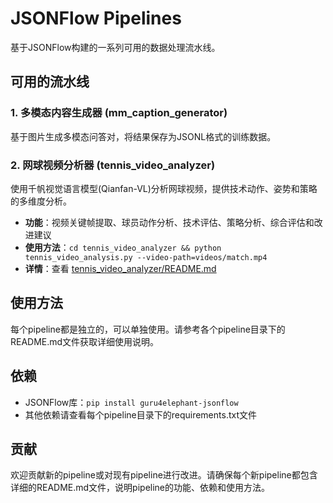 # JSONFlow Pipelines

基于JSONFlow构建的一系列可用的数据处理流水线。

## 可用的流水线

### 1. 多模态内容生成器 (mm_caption_generator)

基于图片生成多模态问答对，将结果保存为JSONL格式的训练数据。

### 2. 网球视频分析器 (tennis_video_analyzer)

使用千帆视觉语言模型(Qianfan-VL)分析网球视频，提供技术动作、姿势和策略的多维度分析。

- **功能**：视频关键帧提取、球员动作分析、技术评估、策略分析、综合评估和改进建议
- **使用方法**：`cd tennis_video_analyzer && python tennis_video_analysis.py --video-path=videos/match.mp4`
- **详情**：查看 [tennis_video_analyzer/README.md](tennis_video_analyzer/README.md)

## 使用方法

每个pipeline都是独立的，可以单独使用。请参考各个pipeline目录下的README.md文件获取详细使用说明。

## 依赖

- JSONFlow库：`pip install guru4elephant-jsonflow`
- 其他依赖请查看每个pipeline目录下的requirements.txt文件

## 贡献

欢迎贡献新的pipeline或对现有pipeline进行改进。请确保每个新pipeline都包含详细的README.md文件，说明pipeline的功能、依赖和使用方法。
